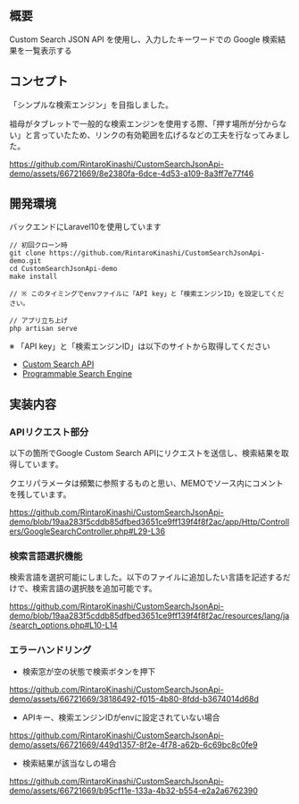 ## 概要

Custom Search JSON API を使用し、入力したキーワードでの Google 検索結果を一覧表示する

## コンセプト

「シンプルな検索エンジン」を目指しました。

祖母がタブレットで一般的な検索エンジンを使用する際、「押す場所が分からない」と言っていたため、リンクの有効範囲を広げるなどの工夫を行なってみました。

https://github.com/RintaroKinashi/CustomSearchJsonApi-demo/assets/66721669/8e2380fa-6dce-4d53-a109-8a3ff7e77f46

## 開発環境
バックエンドにLaravel10を使用しています
```
// 初回クローン時
git clone https://github.com/RintaroKinashi/CustomSearchJsonApi-demo.git
cd CustomSearchJsonApi-demo
make install

// ※ このタイミングでenvファイルに「API key」と「検索エンジンID」を設定してください。

// アプリ立ち上げ
php artisan serve
```

※ 「API key」と「検索エンジンID」は以下のサイトから取得してください
- [Custom Search API](https://console.cloud.google.com/apis/api/customsearch.googleapis.com/metrics?project=vital-wavelet-395800)
- [Programmable Search Engine](https://programmablesearchengine.google.com/controlpanel/create/congrats?cx=f253bcf49d8e94161)

## 実装内容

### APIリクエスト部分
以下の箇所でGoogle Custom Search APIにリクエストを送信し、検索結果を取得しています。

クエリパラメータは頻繁に参照するものと思い、MEMOでソース内にコメントを残しています。

https://github.com/RintaroKinashi/CustomSearchJsonApi-demo/blob/19aa283f5cddb85dfbed3651ce9ff139f4f8f2ac/app/Http/Controllers/GoogleSearchController.php#L29-L36

### 検索言語選択機能

検索言語を選択可能にしました。以下のファイルに追加したい言語を記述するだけで、検索言語の選択肢を追加可能です。

https://github.com/RintaroKinashi/CustomSearchJsonApi-demo/blob/19aa283f5cddb85dfbed3651ce9ff139f4f8f2ac/resources/lang/ja/search_options.php#L10-L14

### エラーハンドリング

- 検索窓が空の状態で検索ボタンを押下

https://github.com/RintaroKinashi/CustomSearchJsonApi-demo/assets/66721669/38186492-f015-4b80-8fdd-b3674014d68d

- APIキー、検索エンジンIDがenvに設定されていない場合

https://github.com/RintaroKinashi/CustomSearchJsonApi-demo/assets/66721669/449d1357-8f2e-4f78-a62b-6c69bc8c0fe9

- 検索結果が該当なしの場合

https://github.com/RintaroKinashi/CustomSearchJsonApi-demo/assets/66721669/b95cf11e-133a-4b32-b554-e2a2a6762390



